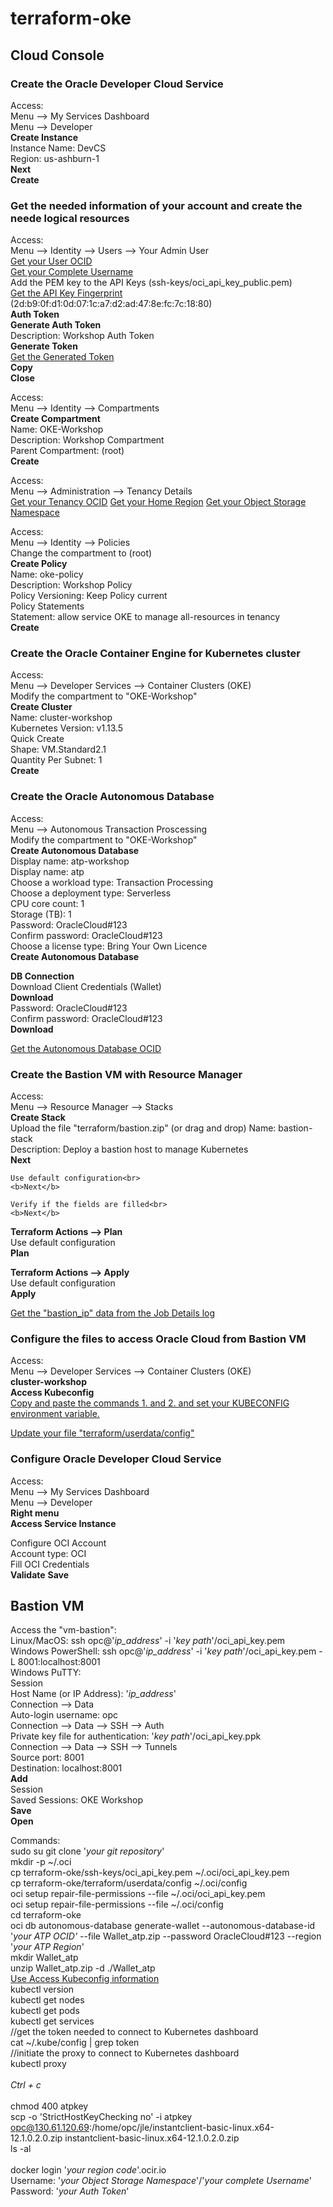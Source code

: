 # terraform-oke
<h2>Cloud Console</h2>

<h3>Create the Oracle Developer Cloud Service</h3>

Access:<br>
Menu --> My Services Dashboard<br>
Menu --> Developer<br>
<b>Create Instance</b><br>
    Instance Name: DevCS<br>
    Region: us-ashburn-1<br>
    <b>Next</b><br>
    <b>Create</b>


<h3>Get the needed information of your account and create the neede logical resources</h3>

Access:<br>
Menu --> Identity --> Users --> Your Admin User<br>
<u>Get your User OCID</u><br>
<u>Get your Complete Username</u><br>
Add the PEM key to the API Keys (ssh-keys/oci_api_key_public.pem)<br>
<u>Get the API Key Fingerprint</u> (2d:b9:0f:d1:0d:07:1c:a7:d2:ad:47:8e:fc:7c:18:80)<br>
<b>Auth Token</b><br>
<b>Generate Auth Token</b><br>
    Description: Workshop Auth Token<br>
    <b>Generate Token</b><br>
        <u>Get the Generated Token</u><br>
        <b>Copy</b><br>
        <b>Close</b>

Access:<br>
Menu --> Identity --> Compartments<br>
<b>Create Compartment</b><br>
	Name: OKE-Workshop<br>
	Description: Workshop Compartment<br>
	Parent Compartment: (root)<br>
    <b>Create</b>

Access:<br>
Menu --> Administration --> Tenancy Details<br>
<u>Get your Tenancy OCID</u>
<u>Get your Home Region</u>
<u>Get your Object Storage Namespace</u>

Access:<br>
Menu --> Identity --> Policies<br>
Change the compartment to (root)<br>
<b>Create Policy</b><br>
	Name: oke-policy<br>
	Description: Workshop Policy<br>
	Policy Versioning: Keep Policy current<br>
	Policy Statements<br>
		Statement: allow service OKE to manage all-resources in tenancy<br>
    <b>Create</b>


<h3>Create the Oracle Container Engine for Kubernetes cluster</h3>

Access:<br>
Menu --> Developer Services --> Container Clusters (OKE)<br>
Modify the compartment to "OKE-Workshop"<br>
<b>Create Cluster</b><br>
	Name: cluster-workshop<br>
	Kubernetes Version: v1.13.5<br>
	Quick Create<br>
	Shape: VM.Standard2.1<br>
	Quantity Per Subnet: 1<br>
    <b>Create</b>


<h3>Create the Oracle Autonomous Database</h3>

Access:<br>
Menu --> Autonomous Transaction Proscessing<br>
Modify the compartment to "OKE-Workshop"<br>
<b>Create Autonomous Database</b><br>
	Display name: atp-workshop<br>
	Display name: atp<br>
	Choose a workload type: Transaction Processing<br>
	Choose a deployment type: Serverless<br>
	CPU core count: 1<br>
	Storage (TB): 1<br>
	Password: OracleCloud#123<br>
	Confirm password: OracleCloud#123<br>
	Choose a license type: Bring Your Own Licence<br>
    <b>Create Autonomous Database</b>

<b>DB Connection</b><br>
Download Client Credentials (Wallet)<br>
	<b>Download</b><br>
		Password: OracleCloud#123<br>
		Confirm password: OracleCloud#123<br>
		<b>Download</b>

<u>Get the Autonomous Database OCID</u>


<h3>Create the Bastion VM with Resource Manager</h3>

Access:<br>
Menu --> Resource Manager --> Stacks<br>
<b>Create Stack</b><br>
Upload the file "terraform/bastion.zip" (or drag and drop)
	Name: bastion-stack<br>
	Description: Deploy a bastion host to manage Kubernetes<br>
	<b>Next</b>
	
    Use default configuration<br>
	<b>Next</b>
	
    Verify if the fields are filled<br>
    <b>Next</b>
 
<b>Terraform Actions --> Plan</b><br>
	Use default configuration<br>
    <b>Plan</b>

<b>Terraform Actions --> Apply</b><br>
	Use default configuration<br>
    <b>Apply</b>

<u>Get the "bastion_ip" data from the Job Details log</u>


<h3>Configure the files to access Oracle Cloud from Bastion VM</h3>

Access:<br>
	Menu --> Developer Services --> Container Clusters (OKE)<br>
	<b>cluster-workshop</b><br>
	<b>Access Kubeconfig</b><br>
	<u>Copy and paste the commands 1. and 2. and set your KUBECONFIG environment variable.</u>

<u>Update your file "terraform/userdata/config"</u>


<h3>Configure Oracle Developer Cloud Service</h3>

Access:<br>
    Menu --> My Services Dashboard<br>
    Menu --> Developer<br>
    <b>Right menu</b><br>
    <b>Access Service Instance</b>

Configure OCI Account<br>
    Account type: OCI<br>
    Fill OCI Credentials<br>
    <b>Validate</b>
    <b>Save</b>


<h2>Bastion VM</h2>

Access the "vm-bastion":<br>
	Linux/MacOS: ssh opc@'<i>ip_address</i>' -i '<i>key path</i>'/oci_api_key.pem<br>
	Windows PowerShell: ssh opc@'<i>ip_address</i>' -i '<i>key path</i>'/oci_api_key.pem -L 8001:localhost:8001<br>
	Windows PuTTY:<br>
		Session<br>
			Host Name (or IP Address): '<i>ip_address</i>'<br>
		Connection --> Data<br>
			Auto-login username: opc<br>
		Connection --> Data --> SSH --> Auth<br>
			Private key file for authentication: '<i>key path</i>'/oci_api_key.ppk<br>
		Connection --> Data --> SSH --> Tunnels<br>
			Source port: 8001<br>
			Destination: localhost:8001<br>
            <b>Add</b><br>
		Session<br>
			Saved Sessions: OKE Workshop<br>
            <b>Save</b><br>
            <b>Open</b><br>

Commands:<br>
	sudo su
	git clone '<i>your git repository</i>'<br>
	mkdir -p ~/.oci<br>
	cp terraform-oke/ssh-keys/oci_api_key.pem ~/.oci/oci_api_key.pem<br>
	cp terraform-oke/terraform/userdata/config ~/.oci/config<br>
	oci setup repair-file-permissions --file ~/.oci/oci_api_key.pem<br>
	oci setup repair-file-permissions --file ~/.oci/config<br>
    cd terraform-oke<br>
    oci db autonomous-database generate-wallet --autonomous-database-id '<i>your ATP OCID'</i> --file Wallet_atp.zip --password OracleCloud#123 --region '<i>your ATP Region</i>'<br>
    mkdir Wallet_atp<br>
    unzip Wallet_atp.zip -d ./Wallet_atp<br>
	<u>Use Access Kubeconfig information</u><br>
    kubectl version<br>
	kubectl get nodes<br>
	kubectl get pods<br>
	kubectl get services<br>
	//get the token needed to connect to Kubernetes dashboard<br>
	cat ~/.kube/config | grep token<br>
	//initiate the proxy to connect to Kubernetes dashboard<br>
	kubectl proxy<br><br>
    <i>Ctrl + c</i><br><br>
    chmod 400 atpkey<br>
    scp -o 'StrictHostKeyChecking no' -i atpkey opc@130.61.120.69:/home/opc/jle/instantclient-basic-linux.x64-12.1.0.2.0.zip instantclient-basic-linux.x64-12.1.0.2.0.zip<br>
    ls -al<br><br>
    docker login '<i>your region code</i>'.ocir.io<br>
        Username: '<i>your Object Storage Namespace</i>'/'<i>your complete Username</i>'<br>
        Password: '<i>your Auth Token</i>'<br>
    